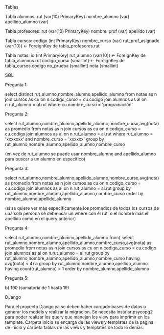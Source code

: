Tablas

Tabla alumnos:
rut (var(10) PrimaryKey)
nombre_alumno (var)
apellido_alumno (var)

Tabla profesores:
rut (var(10) PrimaryKey)
nombre_prof (var)
apellido (var)

Tabla cursos:
codigo (int PrimaryKey)
nombre_curso (var)
rut_prof_asignado (var(10)) <- ForeignKey de tabla_profesores.rut

Tabla notas:
id (int PrimaryKey)
rut_alumno (var(10)) <- ForeignKey de tabla_alumnos.rut
codigo_curso (smallint) <- ForeignKey de tabla_cursos.codigo
no_prueba (smallint)
nota (smallint)




SQL

Pregunta 1:

select distinct rut_alumno,nombre_alumno,apellido_alumno
from notas as n 
join cursos as cu on n.codigo_curso = cu.codigo
join alumnos as al on n.rut_alumno = al.rut
where cu.nombre_curso = 'programación'


Pregunta 2:

select rut_alumno,nombre_alumno,apellido_alumno,nombre_curso,avg(nota) as promedio
from notas as n 
join cursos as cu on n.codigo_curso = cu.codigo
join alumnos as al on n.rut_alumno = al.rut
where rut_alumno = 'xxxxxxx' and nombre_curso = 'xxxxxx'
group by rut_alumno,nombre_alumno,apellido_alumno,nombre_curso

(en vez de rut_alumno se puede usar nombre_alumno and apellido_alumno para buscar a un alumno en específico)


Pregunta 3:

select rut_alumno,nombre_alumno,apellido_alumno,nombre_curso,avg(nota) as promedio
from notas as n 
join cursos as cu on n.codigo_curso = cu.codigo
join alumnos as al on n.rut_alumno = al.rut
group by rut_alumno,nombre_alumno,apellido_alumno,nombre_curso
order by nombre_alumno,apellido_alumno

(si se quiere ver más específicamente los promedios de todos los cursos de una sola persona se debe usar un where con el rut, o el nombre más el apellido como en el query anterior)


Pregunta 4:

select rut_alumno,nombre_alumno,apellido_alumno
from(
select rut_alumno,nombre_alumno,apellido_alumno,nombre_curso,avg(nota) as promedio 
from notas as n 
join cursos as cu on n.codigo_curso = cu.codigo
join alumnos as al on n.rut_alumno = al.rut
group by rut_alumno,nombre_alumno,apellido_alumno,nombre_curso
having avg(nota) < 4) a
group by rut_alumno,nombre_alumno,apellido_alumno
having count(rut_alumno) > 1
order by nombre_alumno,apellido_alumno

Pregunta 5:

b) 190 (sumatoria de 1 hasta 19)




DJango

Para el proyecto Django ya se deben haber cargado bases de datos o generar los models y realizar la migracion.
Se necesita instalar psycopg2 para poder realizar los query que manejan los view para imprimir en los template.
Carpeta Inicio se encarga de las views y templates de la pagina de inicio y carpeta tablas de las views y templates de todo lo demás.
